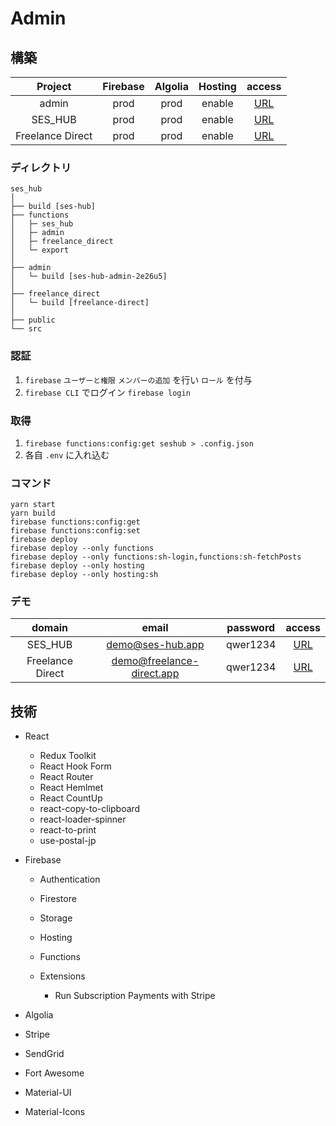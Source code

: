 # Admin

## 構築

|     Project      | Firebase | Algolia | Hosting |                    access                    |
| :--------------: | :------: | :-----: | :-----: | :------------------------------------------: |
|      admin       |   prod   |  prod   | enable  | [URL](https://ses-hub-admin-2e26u5.web.app/) |
|     SES_HUB      |   prod   |  prod   | enable  |         [URL](https://ses-hub.app/)          |
| Freelance Direct |   prod   |  prod   | enable  |     [URL](https://freelance-direct.app/)     |

### ディレクトリ

```
ses_hub
│
├── build [ses-hub]
├── functions
│   ├─ ses_hub
│   ├─ admin
│   ├─ freelance_direct
│   └─ export
│
├── admin
│   └─ build [ses-hub-admin-2e26u5]
│
├── freelance_direct
│   └─ build [freelance-direct]
│
├── public
└── src
```

### 認証

1. `firebase` `ユーザーと権限` `メンバーの追加` を行い `ロール` を付与
2. `firebase CLI` でログイン `firebase login`

### 取得

1. `firebase functions:config:get seshub > .config.json`
2. 各自 `.env` に入れ込む

### コマンド

```
yarn start
yarn build
firebase functions:config:get
firebase functions:config:set
firebase deploy
firebase deploy --only functions
firebase deploy --only functions:sh-login,functions:sh-fetchPosts
firebase deploy --only hosting
firebase deploy --only hosting:sh
```

### デモ

|      domain      |           email           | password |                access                |
| :--------------: | :-----------------------: | :------: | :----------------------------------: |
|     SES_HUB      |     demo@ses-hub.app      | qwer1234 |     [URL](https://ses-hub.app/)      |
| Freelance Direct | demo@freelance-direct.app | qwer1234 | [URL](https://freelance-direct.app/) |

## 技術

- React

  - Redux Toolkit
  - React Hook Form
  - React Router
  - React Hemlmet
  - React CountUp
  - react-copy-to-clipboard
  - react-loader-spinner
  - react-to-print
  - use-postal-jp

- Firebase

  - Authentication
  - Firestore
  - Storage
  - Hosting
  - Functions

  - Extensions
    - Run Subscription Payments with Stripe

- Algolia
- Stripe
- SendGrid

- Fort Awesome
- Material-UI
- Material-Icons
